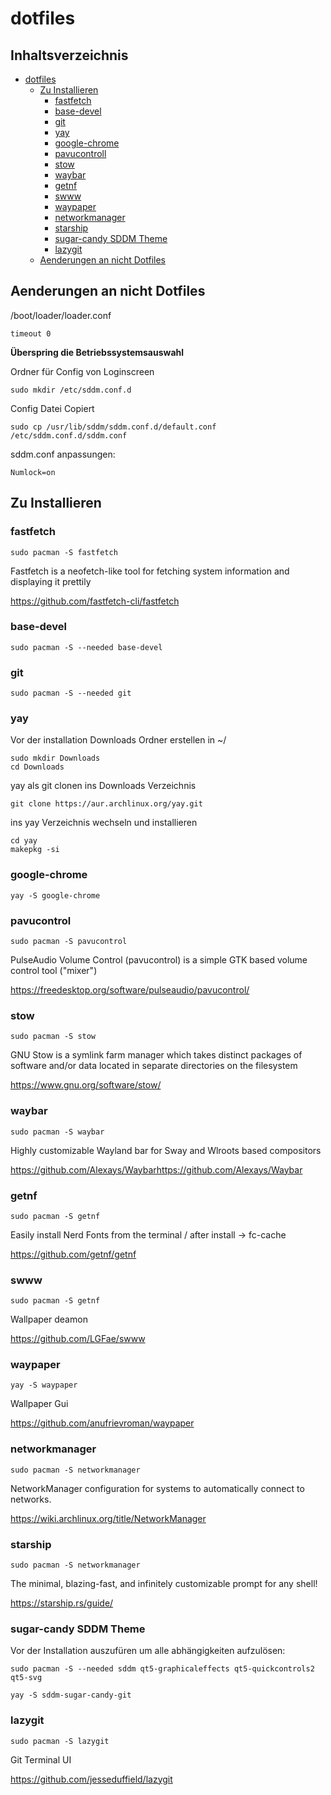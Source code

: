 # dotfiles

## Inhaltsverzeichnis

- [dotfiles](#dotfiles)
  * [Zu Installieren](#Zu-Installieren)
    + [fastfetch](#fastfetch)
    + [base-devel](#base-devel)
    + [git](#git)
    + [yay](#yay)
    + [google-chrome](#google-chrome)
    + [pavucontroll](#pavucontrol)
    + [stow](#stow)
    + [waybar](#waybar)
    + [getnf](#getnf)
    + [swww](#swww)
    + [waypaper](#waypaper)
    + [networkmanager](#networkmanager)
    + [starship](#starship)
    + [sugar-candy SDDM Theme](#sugar-candy-SDDM-Theme)
    + [lazygit](#lazygit)
  * [Aenderungen an nicht Dotfiles](#Aenderungen-an-nicht-Dotfiles)

## Aenderungen an nicht Dotfiles

/boot/loader/loader.conf 

```
timeout 0
```

**Überspring die Betriebssystemsauswahl**

Ordner für Config von Loginscreen

```
sudo mkdir /etc/sddm.conf.d
```

Config Datei Copiert

```
sudo cp /usr/lib/sddm/sddm.conf.d/default.conf /etc/sddm.conf.d/sddm.conf
```

sddm.conf anpassungen:

```
Numlock=on
```

## Zu Installieren

### fastfetch

```
sudo pacman -S fastfetch
```

Fastfetch is a neofetch-like tool for fetching system information and displaying it prettily

https://github.com/fastfetch-cli/fastfetch

### base-devel

```
sudo pacman -S --needed base-devel
```

### git

```
sudo pacman -S --needed git
```

### yay

Vor der installation Downloads Ordner erstellen in ~/

```
sudo mkdir Downloads
cd Downloads
```

yay als git clonen ins Downloads Verzeichnis

```
git clone https://aur.archlinux.org/yay.git
```

ins yay Verzeichnis wechseln und installieren

```
cd yay
makepkg -si
```

### google-chrome

```
yay -S google-chrome
```

### pavucontrol

```
sudo pacman -S pavucontrol
```

PulseAudio Volume Control (pavucontrol) is a simple GTK based volume control tool ("mixer")

https://freedesktop.org/software/pulseaudio/pavucontrol/

### stow 

```
sudo pacman -S stow
```

GNU Stow is a symlink farm manager which takes distinct packages of software and/or data located in separate directories on the filesystem

https://www.gnu.org/software/stow/

### waybar

```
sudo pacman -S waybar
```

Highly customizable Wayland bar for Sway and Wlroots based compositors

https://github.com/Alexays/Waybarhttps://github.com/Alexays/Waybar

### getnf

```
sudo pacman -S getnf
```

Easily install Nerd Fonts from the terminal / after install -> fc-cache

https://github.com/getnf/getnf

### swww

```
sudo pacman -S getnf
```

Wallpaper deamon

https://github.com/LGFae/swww

### waypaper

```
yay -S waypaper
```

Wallpaper Gui

https://github.com/anufrievroman/waypaper

### networkmanager

```
sudo pacman -S networkmanager
```

NetworkManager configuration for systems to automatically connect to networks.

https://wiki.archlinux.org/title/NetworkManager

### starship

```
sudo pacman -S networkmanager
```

The minimal, blazing-fast, and infinitely customizable prompt for any shell!

https://starship.rs/guide/

### sugar-candy SDDM Theme

Vor der Installation auszufüren um alle abhängigkeiten aufzulösen:

```
sudo pacman -S --needed sddm qt5-graphicaleffects qt5-quickcontrols2 qt5-svg
```

```
yay -S sddm-sugar-candy-git
```

### lazygit

```
sudo pacman -S lazygit
```

Git Terminal UI

https://github.com/jesseduffield/lazygit
